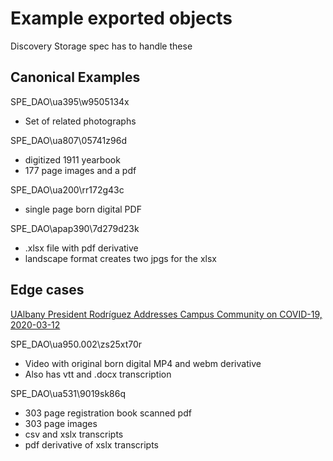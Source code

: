 # Example exported objects

Discovery Storage spec has to handle these

## Canonical Examples

SPE_DAO\ua395\w9505134x

* Set of related photographs

SPE_DAO\ua807\05741z96d

* digitized 1911 yearbook
* 177 page images and a pdf

SPE_DAO\ua200\rr172g43c

* single page born digital PDF

SPE_DAO\apap390\7d279d23k

* .xlsx file with pdf derivative 
* landscape format creates two jpgs for the xlsx

## Edge cases

[UAlbany President Rodríguez Addresses Campus Community on COVID-19, 2020-03-12](https://archives.albany.edu/concern/daos/zs25xt70r?locale=en)

SPE_DAO\ua950.002\zs25xt70r

* Video with original born digital MP4 and webm derivative
* Also has vtt and .docx transcription

SPE_DAO\ua531\9019sk86q

* 303 page registration book scanned pdf
* 303 page images
* csv and xslx transcripts
* pdf derivative of xslx transcripts
